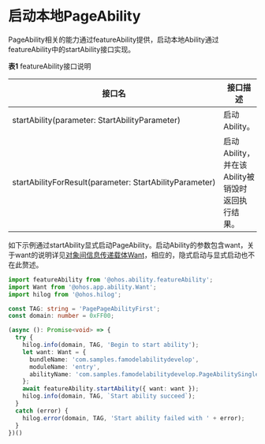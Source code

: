 # 启动本地PageAbility


PageAbility相关的能力通过featureAbility提供，启动本地Ability通过featureAbility中的startAbility接口实现。


  **表1** featureAbility接口说明

| 接口名 | 接口描述 |
| -------- | -------- |
| startAbility(parameter:&nbsp;StartAbilityParameter) | 启动Ability。 |
| startAbilityForResult(parameter:&nbsp;StartAbilityParameter) | 启动Ability，并在该Ability被销毁时返回执行结果。 |


如下示例通过startAbility显式启动PageAbility。启动Ability的参数包含want，关于want的说明详见[对象间信息传递载体Want](want-fa.md)，相应的，隐式启动与显式启动也不在此赘述。

```ts
import featureAbility from '@ohos.ability.featureAbility';
import Want from '@ohos.app.ability.Want';
import hilog from '@ohos.hilog';

const TAG: string = 'PagePageAbilityFirst';
const domain: number = 0xFF00;
```
```ts
(async (): Promise<void> => {
  try {
    hilog.info(domain, TAG, 'Begin to start ability');
    let want: Want = {
      bundleName: 'com.samples.famodelabilitydevelop',
      moduleName: 'entry',
      abilityName: 'com.samples.famodelabilitydevelop.PageAbilitySingleton'
    };
    await featureAbility.startAbility({ want: want });
    hilog.info(domain, TAG, `Start ability succeed`);
  }
  catch (error) {
    hilog.error(domain, TAG, 'Start ability failed with ' + error);
  }
})()
```
